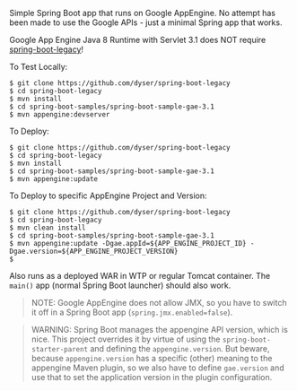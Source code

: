 Simple Spring Boot app that runs on Google AppEngine. No attempt has been made to use the Google APIs - just a minimal Spring app that works.

Google App Engine Java 8 Runtime with Servlet 3.1 does NOT require [spring-boot-legacy](https://github.com/scratches/spring-boot-legacy)!

To Test Locally:
```
$ git clone https://github.com/dyser/spring-boot-legacy
$ cd spring-boot-legacy
$ mvn install
$ cd spring-boot-samples/spring-boot-sample-gae-3.1
$ mvn appengine:devserver
```

To Deploy:
```
$ git clone https://github.com/dyser/spring-boot-legacy
$ cd spring-boot-legacy
$ mvn install
$ cd spring-boot-samples/spring-boot-sample-gae-3.1
$ mvn appengine:update
```

To Deploy to specific AppEngine Project and Version:
```
$ git clone https://github.com/dyser/spring-boot-legacy
$ cd spring-boot-legacy
$ mvn clean install
$ cd spring-boot-samples/spring-boot-sample-gae-3.1
$ mvn appengine:update -Dgae.appId=${APP_ENGINE_PROJECT_ID} -Dgae.version=${APP_ENGINE_PROJECT_VERSION}
$ 
```

Also runs as a deployed WAR in WTP or regular Tomcat container. The `main()` app (normal Spring Boot launcher) should also work.

> NOTE: Google AppEngine does not allow JMX, so you have to switch it off in a Spring Boot app (`spring.jmx.enabled=false`).

> WARNING: Spring Boot manages the appengine API version, which is nice. This project overrides it by virtue of using the `spring-boot-starter-parent` and defining the `appengine.version`. But beware, because `appengine.version` has a specific (other) meaning to the appengine Maven plugin, so we also have to define `gae.version` and use that to set the application version in the plugin configuration.
